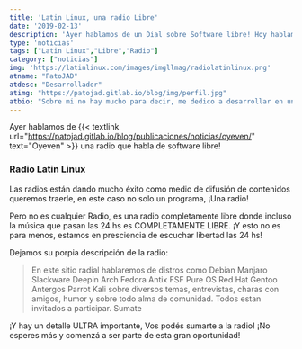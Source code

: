 ```yaml
---
title: 'Latin Linux, una radio Libre'
date: '2019-02-13'
description: 'Ayer hablamos de un Dial sobre Software libre! Hoy hablamos de una Radio Libre'
type: 'noticias'
tags: ["Latin Linux","Libre","Radio"]
category: ["noticias"]
img: 'https://latinlinux.com/images/imgllmag/radiolatinlinux.png'
atname: "PatoJAD"
atdesc: "Desarrollador"
atimg: "https://patojad.gitlab.io/blog/img/perfil.jpg"
atbio: "Sobre mi no hay mucho para decir, me dedico a desarrollar en una empresa de telecomunicaciones, utilizo linux desde el 2012 y hace años que es mi sistema operativo main. Soy una persona que busca crecer profesionalmente sin dejar de divertirse y hacer lo que me gusta. Siempre digo que cuando un proyecto sale es importate agradecer, por lo cual les recomiendo a todos leer la seccion Agreadecimientos en la cual me tome un tiempito para poder agradecer a todos y cada uno de los que hicieron posible todo esto."
---
```


Ayer hablamos de {{< textlink url="https://patojad.gitlab.io/blog/publicaciones/noticias/oyeven/" text="Oyeven" >}} una radio que habla de software libre!

### Radio Latin Linux

Las radios están dando mucho éxito como medio de difusión de contenidos queremos traerle, en este caso no solo un programa, ¡Una radio!

Pero no es cualquier Radio, es una radio completamente libre donde incluso la música que pasan las 24 hs es COMPLETAMENTE LIBRE. ¡Y esto no es para menos, estamos en presciencia de escuchar libertad las 24 hs!

Dejamos su porpia descripción de la radio:

>En este sitio radial hablaremos de distros como Debian Manjaro Slackware Deepin Arch Fedora Antix FSF Pure OS Red Hat Gentoo Antergos Parrot Kali sobre diversos temas, entrevistas, charas con amigos, humor y sobre todo alma de comunidad.
Todos estan invitados a participar. Sumate

¡Y hay un detalle ULTRA importante, Vos podés sumarte a la radio! ¡No esperes más y comenzá a ser parte de esta gran oportunidad!

